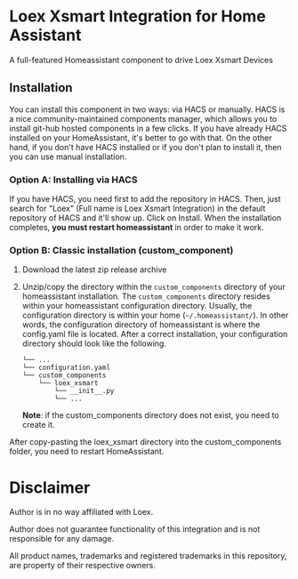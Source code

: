 # Loex Xsmart Integration for Home Assistant

A full-featured Homeassistant component to drive Loex Xsmart Devices

## Installation

You can install this component in two ways: via HACS or manually.
HACS is a nice community-maintained components manager, which allows you to install git-hub hosted components in a few clicks.
If you have already HACS installed on your HomeAssistant, it's better to go with that.
On the other hand, if you don't have HACS installed or if you don't plan to install it, then you can use manual installation.

### Option A: Installing via HACS
If you have HACS, you need first to add the repository in HACS. Then, just search for "Loex" (Full name is Loex Xsmart Integration) in the default repository of HACS and it'll show up. Click on Install. When the installation completes, **you must restart homeassistant** in order to make it work.

### Option B: Classic installation (custom_component)
1. Download the latest zip release archive
1. Unzip/copy the directory within the `custom_components` directory of your homeassistant installation.
The `custom_components` directory resides within your homeassistant configuration directory.
Usually, the configuration directory is within your home (`~/.homeassistant/`).
In other words, the configuration directory of homeassistant is where the config.yaml file is located.
After a correct installation, your configuration directory should look like the following.
    ```
    └── ...
    └── configuration.yaml
    └── custom_components
        └── loex_xsmart
            └── __init__.py
            └── ...
    ```

    **Note**: if the custom_components directory does not exist, you need to create it.

After copy-pasting the loex_xsmart directory into the custom_components folder, you need to restart HomeAssistant.

# Disclaimer

Author is in no way affiliated with Loex.

Author does not guarantee functionality of this integration and is not responsible for any damage.

All product names, trademarks and registered trademarks in this repository, are property of their respective owners.